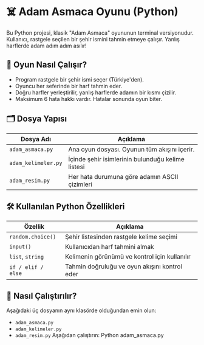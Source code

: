 # ☠️ Adam Asmaca Oyunu (Python)
Bu Python projesi, klasik "Adam Asmaca" oyununun terminal versiyonudur.  
Kullanıcı, rastgele seçilen bir şehir ismini tahmin etmeye çalışır. Yanlış harflerde adam adım adım asılır!

## 🧠 Oyun Nasıl Çalışır?
- Program rastgele bir şehir ismi seçer (Türkiye'den).
- Oyuncu her seferinde bir harf tahmin eder.
- Doğru harfler yerleştirilir, yanlış harflerde adamın bir kısmı çizilir.
- Maksimum 6 hata hakkı vardır. Hatalar sonunda oyun biter.

## 🗂️ Dosya Yapısı
| Dosya Adı              | Açıklama                                              |
|------------------------|-------------------------------------------------------|
| `adam_asmaca.py`       | Ana oyun dosyası. Oyunun tüm akışını içerir.          |
| `adam_kelimeler.py`    | İçinde şehir isimlerinin bulunduğu kelime listesi     |
| `adam_resim.py`        | Her hata durumuna göre adamın ASCII çizimleri         |

## 🛠️ Kullanılan Python Özellikleri
| Özellik            | Açıklama                                              |
|--------------------|-------------------------------------------------------|
| `random.choice()`  | Şehir listesinden rastgele kelime seçimi              |
| `input()`          | Kullanıcıdan harf tahmini almak                       |
| `list`, `string`   | Kelimenin görünümü ve kontrol için kullanılır         |
| `if / elif / else` | Tahmin doğruluğu ve oyun akışını kontrol eder         |

## 🚀 Nasıl Çalıştırılır?
Aşağıdaki üç dosyanın aynı klasörde olduğundan emin olun:
   - `adam_asmaca.py`
   - `adam_kelimeler.py`
   - `adam_resim.py`
Aşağıdan çalıştırın:
Python adam_asmaca.py

